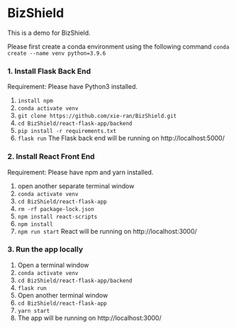# BizShield
This is a demo for BizShield.

Please first create a conda environment using the following command
`conda create --name venv python=3.9.6` 

### 1. Install Flask Back End
Requirement: Please have Python3 installed.
1. `install npm`
2. `conda activate venv`
3. `git clone https://github.com/xie-ran/BizShield.git` 
4. `cd BizShield/react-flask-app/backend`
5. `pip install -r requirements.txt` 
6. `flask run`
The Flask back end will be running on http://localhost:5000/

### 2. Install React Front End
Requirement: Please have npm and yarn installed.
1. open another separate terminal window
2. `conda activate venv`
2. `cd BizShield/react-flask-app`
3. `rm -rf package-lock.json` 
4. `npm install react-scripts` 
5. `npm install`
6. `npm run start`
React will be running on http://localhost:3000/


### 3. Run the app locally
1. Open a terminal window
2. `conda activate venv`
3. `cd BizShield/react-flask-app/backend`
4. `flask run`
5. Open another terminal window
6. `cd BizShield/react-flask-app`
7. `yarn start`
8. The app will be running on http://localhost:3000/